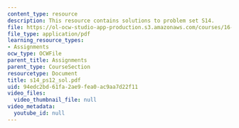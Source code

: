 ```yaml
---
content_type: resource
description: This resource contains solutions to problem set S14.
file: https://ol-ocw-studio-app-production.s3.amazonaws.com/courses/16-01-unified-engineering-i-ii-iii-iv-fall-2005-spring-2006/94edc2bd61fa2ae9fea0ac9aa7d22f11_s14_ps12_sol.pdf
file_type: application/pdf
learning_resource_types:
- Assignments
ocw_type: OCWFile
parent_title: Assignments
parent_type: CourseSection
resourcetype: Document
title: s14_ps12_sol.pdf
uid: 94edc2bd-61fa-2ae9-fea0-ac9aa7d22f11
video_files:
  video_thumbnail_file: null
video_metadata:
  youtube_id: null
---
```

